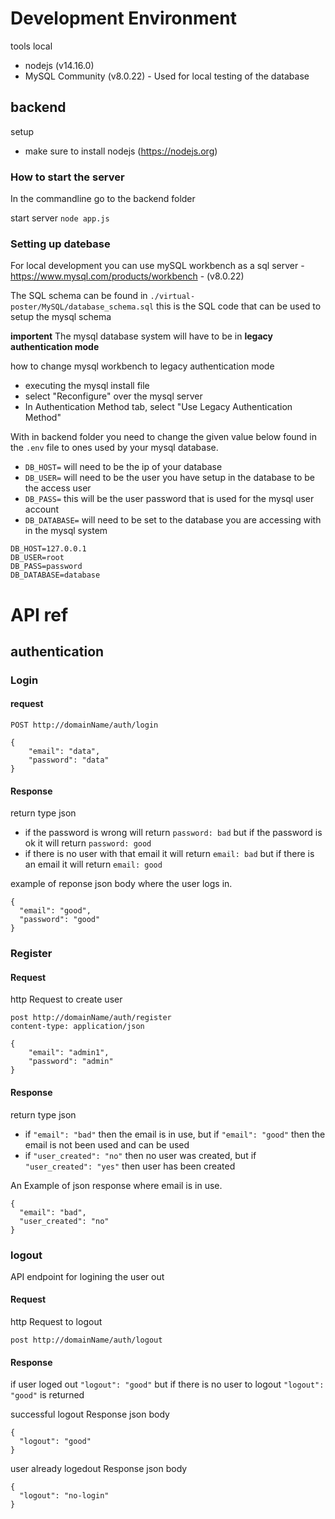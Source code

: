 # Development Environment

tools local

- nodejs (v14.16.0)
- MySQL Community (v8.0.22) - Used for local testing of the database

## backend
setup

- make sure to install nodejs (https://nodejs.org)

### How to start the server
In the commandline go to the backend folder 

start server ```node app.js```

### Setting up datebase
For local development you can use mySQL workbench as a sql server - https://www.mysql.com/products/workbench - (v8.0.22)

The SQL schema can be found in `./virtual-poster/MySQL/database_schema.sql` this is the SQL code that can be used to setup the mysql schema

**importent** The mysql database system will have to be in **legacy authentication mode**

how to change mysql workbench to legacy authentication mode

- executing the mysql install file
- select "Reconfigure" over the mysql server
- In Authentication Method tab, select "Use Legacy Authentication Method"


With in backend folder you need to change the given value below found in the `.env` file to ones used by your mysql database. 

- `DB_HOST=` will need to be the ip of your database
- `DB_USER=` will need to be the user you have setup in the database to be the access user
- `DB_PASS=` this will be the user password that is used for the mysql user account
- `DB_DATABASE=` will need to be set to the database you are accessing with in the mysql system

```
DB_HOST=127.0.0.1
DB_USER=root
DB_PASS=password
DB_DATABASE=database
```

# API ref

## authentication

### Login

#### request

```
POST http://domainName/auth/login

{
    "email": "data",
    "password": "data"
}

```

#### Response
return type json

- if the password is wrong will return `password: bad` but if the password is ok it will return `password: good`
- if there is no user with that email it will return `email: bad` but if there is an email it will return `email: good`

example of reponse json body where the user logs in.
```
{
  "email": "good",
  "password": "good"
}
```
### Register

#### Request
http Request to create user

```
post http://domainName/auth/register
content-type: application/json

{
    "email": "admin1",
    "password": "admin"
}
```

#### Response
return type json

- if `"email": "bad"` then the email is in use, but if `"email": "good"` then the email is not been used and can be used
- if `"user_created": "no"` then no user was created, but if `"user_created": "yes"` then user has been created

An Example of json response where email is in use.
```
{
  "email": "bad",
  "user_created": "no"
}
```

### logout
API endpoint for logining the user out

#### Request
http Request to logout

```
post http://domainName/auth/logout
```

#### Response
if user loged out `"logout": "good"` but if there is no user to logout `"logout": "good"` is returned

successful logout Response json body

```
{
  "logout": "good"
}
```

user already logedout Response json body

```
{
  "logout": "no-login"
}
```